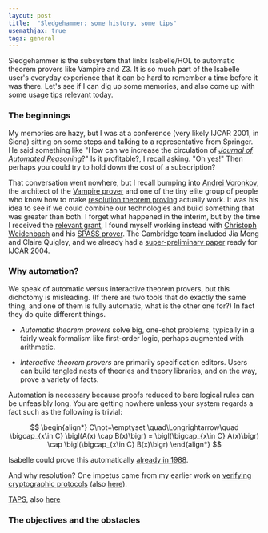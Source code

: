 ```yaml
---
layout: post
title:  "Sledgehammer: some history, some tips"
usemathjax: true 
tags: general
---
```


Sledgehammer is the subsystem that links Isabelle/HOL to automatic theorem provers like Vampire and Z3. It is so much part of the Isabelle user's everyday experience that it can be hard to remember a time before it was there. Let's see if I can dig up some memories, and also come up with some usage tips relevant today.

### The beginnings

My memories are hazy, but I was at a conference (very likely IJCAR 2001, in Siena) sitting on some steps and talking to a representative from Springer. He said something like "How can we increase the circulation of [*Journal of Automated Reasoning*](https://www.springer.com/journal/10817)?" Is it profitable?, I recall asking. "Oh yes!" Then perhaps you could try to hold down the cost of a subscription?

That conversation went nowhere, but I recall bumping into [Andrei Voronkov](http://voronkov.com), the architect of the [Vampire prover](https://vprover.github.io) and one of the tiny elite group of people who know how to make [resolution theorem proving](/papers/bachmair-hbar-resolution.pdf) actually work. It was his idea to see if we could combine our technologies and build something that was greater than both. I forget what happened in the interim, but by the time I received the [relevant grant](https://www.cl.cam.ac.uk/~lp15/Grants/Automation/), I found myself working instead with [Christoph Weidenbach](https://www.mpi-inf.mpg.de/departments/automation-of-logic/people/christoph-weidenbach) and his [SPASS prover](https://www.mpi-inf.mpg.de/departments/automation-of-logic/software/spass-workbench).
The Cambridge team included Jia Meng and Claire Quigley, and we already had a [super-preliminary paper](https://rdcu.be/cKaYp) ready for IJCAR 2004.

### Why automation?

We speak of automatic versus interactive theorem provers, but this dichotomy is misleading. (If there are two tools that do exactly the same thing, and one of them is fully automatic, what is the other one for?) In fact they do quite different things.

* *Automatic theorem provers* solve big, one-shot problems, typically in a fairly weak formalism like first-order logic, perhaps augmented with arithmetic.

* *Interactive theorem provers* are primarily specification editors. Users can build tangled nests of theories and theory libraries, and on the way, prove a variety of facts.

Automation is necessary because proofs reduced to bare logical rules can be unfeasibly long. You are getting nowhere unless your system regards a fact such as the following is trivial:

$$ 
\begin{align*}
C\not=\emptyset \quad\Longrightarrow\quad \bigcap_{x\in C} \bigl(A(x) \cap B(x)\bigr) =        
       \bigl(\bigcap_{x\in C} A(x)\bigr)  \cap  \bigl(\bigcap_{x\in C} B(x)\bigr) 
\end{align*}
$$

Isabelle could prove this automatically [already in 1988](https://rdcu.be/cIK8P).

 And why resolution? One impetus came from my earlier work on [verifying cryptographic protocols](https://doi.org/10.3233/JCS-1998-61-205) (also [here](https://www.cl.cam.ac.uk/~lp15/papers/Auth/jcs.pdf)).

[TAPS](https://doi.org/10.3233/JCS-2003-11203), also [here](http://laser.inf.ethz.ch/2004/papers/cohen/paper2.pdf)

### The objectives and the obstacles

 